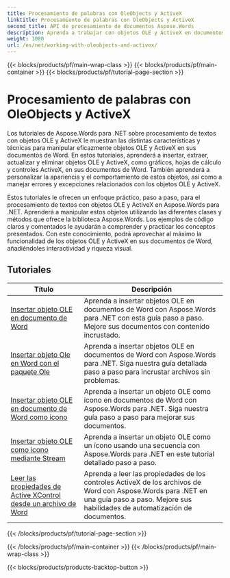 ```yaml
---
title: Procesamiento de palabras con OleObjects y ActiveX
linktitle: Procesamiento de palabras con OleObjects y ActiveX
second_title: API de procesamiento de documentos Aspose.Words
description: Aprenda a trabajar con objetos OLE y ActiveX en documentos de Word con Aspose.Words para .NET. Tutoriales detallados con ejemplos de código.
weight: 1080
url: /es/net/working-with-oleobjects-and-activex/
---
```


{{< blocks/products/pf/main-wrap-class >}}
{{< blocks/products/pf/main-container >}}
{{< blocks/products/pf/tutorial-page-section >}}

# Procesamiento de palabras con OleObjects y ActiveX


Los tutoriales de Aspose.Words para .NET sobre procesamiento de textos con objetos OLE y ActiveX le muestran las distintas características y técnicas para manipular eficazmente objetos OLE y ActiveX en sus documentos de Word. En estos tutoriales, aprenderá a insertar, extraer, actualizar y eliminar objetos OLE y ActiveX, como gráficos, hojas de cálculo y controles ActiveX, en sus documentos de Word. También aprenderá a personalizar la apariencia y el comportamiento de estos objetos, así como a manejar errores y excepciones relacionados con los objetos OLE y ActiveX.

Estos tutoriales le ofrecen un enfoque práctico, paso a paso, para el procesamiento de textos con objetos OLE y ActiveX en Aspose.Words para .NET. Aprenderá a manipular estos objetos utilizando las diferentes clases y métodos que ofrece la biblioteca Aspose.Words. Los ejemplos de código claros y comentados le ayudarán a comprender y practicar los conceptos presentados. Con este conocimiento, podrá aprovechar al máximo la funcionalidad de los objetos OLE y ActiveX en sus documentos de Word, añadiéndoles interactividad y riqueza visual.

 ## Tutoriales
| Título | Descripción |
| --- | --- |
| [Insertar objeto OLE en documento de Word](./insert-ole-object/) | Aprenda a insertar objetos OLE en documentos de Word con Aspose.Words para .NET con esta guía paso a paso. Mejore sus documentos con contenido incrustado. |
| [Insertar objeto Ole en Word con el paquete Ole](./insert-ole-object-with-ole-package/) | Aprenda a insertar objetos OLE en documentos de Word con Aspose.Words para .NET. Siga nuestra guía detallada paso a paso para incrustar archivos sin problemas. |
| [Insertar objeto OLE en documento de Word como icono](./insert-ole-object-as-icon/) | Aprenda a insertar un objeto OLE como icono en documentos de Word con Aspose.Words para .NET. Siga nuestra guía paso a paso para mejorar sus documentos. |
| [Insertar objeto OLE como icono mediante Stream](./insert-ole-object-as-icon-using-stream/) | Aprenda a insertar un objeto OLE como un ícono usando una secuencia con Aspose.Words para .NET en este tutorial detallado paso a paso. |
| [Leer las propiedades de Active XControl desde un archivo de Word](./read-active-xcontrol-properties/) | Aprenda a leer las propiedades de los controles ActiveX de los archivos de Word con Aspose.Words para .NET en una guía paso a paso. Mejore sus habilidades de automatización de documentos. |
{{< /blocks/products/pf/tutorial-page-section >}}

{{< /blocks/products/pf/main-container >}}
{{< /blocks/products/pf/main-wrap-class >}}

{{< blocks/products/products-backtop-button >}}
